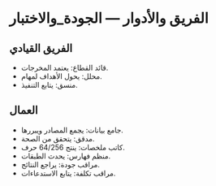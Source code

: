 # الفريق والأدوار — الجودة_والاختبار

## الفريق القيادي
- قائد القطاع: يعتمد المخرجات.
- محلل: يحول الأهداف لمهام.
- منسق: يتابع التنفيذ.

## العمال
- جامع بيانات: يجمع المصادر ويبررها.
- مدقق: يتحقق من الصحة.
- كاتب ملخصات: ينتج 64/256 حرف.
- منظم فهارس: يحدث الطبقات.
- مراقب جودة: يراجع النتائج.
- مراقب تكلفة: يتابع الاستدعاءات.

